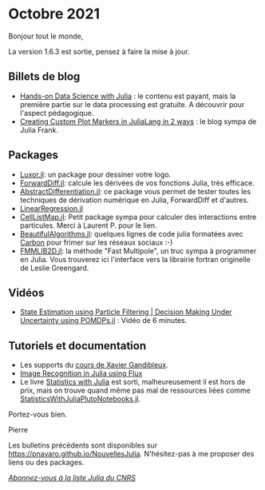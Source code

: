 # Octobre 2021 

Bonjour tout le monde, 

La version 1.6.3 est sortie, pensez à faire la mise à jour. 

## Billets de blog

- [Hands-on Data Science with Julia](https://bkamins.github.io/julialang/2021/09/24/manning.html) : le contenu est payant, mais la première partie sur le data processing est gratuite. A découvrir pour l'aspect pédagogique.
- [Creating Custom Plot Markers in JuliaLang in 2 ways](https://juliaifrank.com/custom-plot-markers-in-julialang/) : le blog sympa de Julia Frank.


## Packages

- [Luxor.jl](https://github.com/JuliaGraphics/Luxor.jl): un package pour dessiner votre logo.
- [ForwardDiff.jl](https://github.com/JuliaDiff/ForwardDiff.jl): calcule les dérivées de vos fonctions Julia, très efficace.
- [AbstractDifferentiation.jl](https://github.com/JuliaDiff/AbstractDifferentiation.jl): ce package vous permet de tester toutes les techniques de dérivation numérique en Julia, ForwardDiff et d'autres.
- [LinearRegression.jl](https://github.com/ericqu/LinearRegression.jl)
- [CellListMap.jl](https://github.com/m3g/CellListMap.jl): Petit package sympa pour calculer des interactions entre particules. Merci à Laurent P. pour le lien. 
- [BeautifulAlgorithms.jl](https://github.com/mossr/BeautifulAlgorithms.jl): quelques lignes de code julia formatées avec [Carbon](https://carbon.now.sh/) pour frimer sur les réseaux sociaux :-)
- [FMMLIB2D.jl](https://github.com/ludvigak/FMMLIB2D.jl): la méthode "Fast Multipole", un truc sympa à programmer en Julia. Vous trouverez ici l'interface vers la librairie fortran originelle de Leslie Greengard.

## Vidéos

- [State Estimation using Particle Filtering | Decision Making Under Uncertainty using POMDPs.jl](https://youtu.be/CRNYgxT39bQ) : Vidéo de 6 minutes.

## Tutoriels et documentation

- Les supports du [cours de Xavier Gandibleux](https://julialang.univ-nantes.fr/julianantes/documents/).
- [Image Recognition in Julia using Flux](https://qfl3x.github.io//julia/flux/ml/2021/09/15/Image-recognition-in-Julia-using-Flux.html)
- Le livre [Statistics with Julia](https://statisticswithjulia.org) est sorti, malheureusement il est hors de prix, mais on trouve quand même pas mal de ressources liées comme [StatisticsWithJuliaPlutoNotebooks.jl](https://github.com/StatisticalRethinkingJulia/StatisticsWithJuliaPlutoNotebooks.jl).

Portez-vous bien. 

Pierre

Les bulletins précédents sont disponibles sur https://pnavaro.github.io/NouvellesJulia. N'hésitez-pas à me proposer des liens ou des packages.

[*Abonnez-vous à la liste Julia du CNRS*](https://listes.services.cnrs.fr/wws/subscribe/julia)
